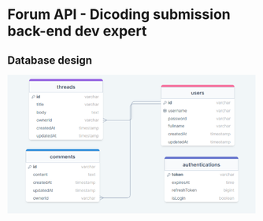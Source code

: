 # Forum API - Dicoding submission back-end dev expert

## Database design
<div align="center">
  <img src="assets/database-design.PNG">
<div>